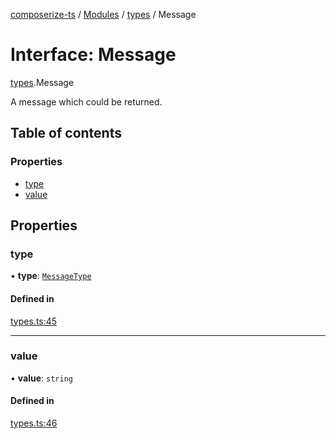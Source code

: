 [composerize-ts](../README.md) / [Modules](../modules.md) / [types](../modules/types.md) / Message

# Interface: Message

[types](../modules/types.md).Message

A message which could be returned.

## Table of contents

### Properties

- [type](types.Message.md#type)
- [value](types.Message.md#value)

## Properties

### type

• **type**: [`MessageType`](../enums/types.MessageType.md)

#### Defined in

[types.ts:45](https://github.com/cgoIT/composerize-ts/blob/f21f59b/src/types.ts#L45)

___

### value

• **value**: `string`

#### Defined in

[types.ts:46](https://github.com/cgoIT/composerize-ts/blob/f21f59b/src/types.ts#L46)

